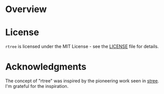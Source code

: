 # Overview

# License

`rtree` is licensed under the MIT License - see the [LICENSE](./LICENSE) file for details.

# Acknowledgments

The concept of "rtree" was inspired by the pioneering work seen in [stree](https://github.com/sanoyo/rtree). I'm grateful for the inspiration.
